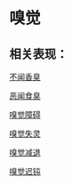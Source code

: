 # 嗅觉## 相关表现： [不闻香臭](https://www.gmzyjc.com/search/result?wd=不闻香臭)[恶闻食臭](https://www.gmzyjc.com/search/result?wd=恶闻食臭)[嗅觉障碍](https://www.gmzyjc.com/search/result?wd=嗅觉障碍)[嗅觉失灵](https://www.gmzyjc.com/search/result?wd=嗅觉失灵)[嗅觉减退](https://www.gmzyjc.com/search/result?wd=嗅觉减退)[嗅觉迟钝](https://www.gmzyjc.com/search/result?wd=嗅觉迟钝)
